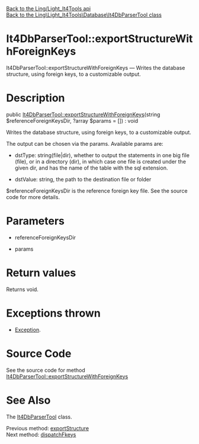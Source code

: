 [Back to the Ling/Light_It4Tools api](https://github.com/lingtalfi/Light_It4Tools/blob/master/doc/api/Ling/Light_It4Tools.md)<br>
[Back to the Ling\Light_It4Tools\Database\It4DbParserTool class](https://github.com/lingtalfi/Light_It4Tools/blob/master/doc/api/Ling/Light_It4Tools/Database/It4DbParserTool.md)


It4DbParserTool::exportStructureWithForeignKeys
================



It4DbParserTool::exportStructureWithForeignKeys — Writes the database structure, using foreign keys, to a customizable output.




Description
================


public [It4DbParserTool::exportStructureWithForeignKeys](https://github.com/lingtalfi/Light_It4Tools/blob/master/doc/api/Ling/Light_It4Tools/Database/It4DbParserTool/exportStructureWithForeignKeys.md)(string $referenceForeignKeysDir, ?array $params = []) : void




Writes the database structure, using foreign keys, to a customizable output.

The output can be chosen via the params.
Available params are:

- dstType: string(file|dir), whether to output the statements in one big file (file),
     or in a directory (dir), in which case one file is created under the given dir, and has the name of
     the table with the sql extension.

- dstValue: string, the path to the destination file or folder



$referenceForeignKeysDir is the reference foreign key file.
See the source code for more details.




Parameters
================


- referenceForeignKeysDir

    

- params

    


Return values
================

Returns void.


Exceptions thrown
================

- [Exception](http://php.net/manual/en/class.exception.php).&nbsp;







Source Code
===========
See the source code for method [It4DbParserTool::exportStructureWithForeignKeys](https://github.com/lingtalfi/Light_It4Tools/blob/master/Database/It4DbParserTool.php#L200-L276)


See Also
================

The [It4DbParserTool](https://github.com/lingtalfi/Light_It4Tools/blob/master/doc/api/Ling/Light_It4Tools/Database/It4DbParserTool.md) class.

Previous method: [exportStructure](https://github.com/lingtalfi/Light_It4Tools/blob/master/doc/api/Ling/Light_It4Tools/Database/It4DbParserTool/exportStructure.md)<br>Next method: [dispatchFkeys](https://github.com/lingtalfi/Light_It4Tools/blob/master/doc/api/Ling/Light_It4Tools/Database/It4DbParserTool/dispatchFkeys.md)<br>

